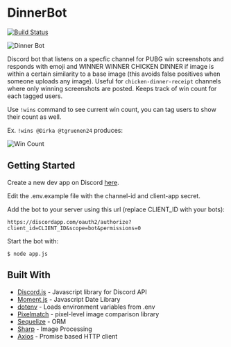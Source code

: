 # DinnerBot

[![Build Status](https://travis-ci.org/PTRFRLL/dinnerbot.svg?branch=master)](https://travis-ci.org/PTRFRLL/dinnerbot)

![Dinner Bot](https://peterfiorella.com/img/DinnerBot/main.png)

Discord bot that listens on a specfic channel for PUBG win screenshots and responds with emoji and WINNER WINNER CHICKEN DINNER if image is within a certain similarity to a base image (this avoids false positives when someone uploads any image). Useful for `chicken-dinner-receipt` channels where only winning screenshots are posted. Keeps track of win count for each tagged users. 

Use `!wins` command to see current win count, you can tag users to show their count as well.

Ex. `!wins @Dirka @tgruenen24` produces: 

![Win Count](https://peterfiorella.com/img/DinnerBot/wins.png)

## Getting Started

Create a new dev app on Discord [here](https://discordapp.com/developers/applications/me).

Edit the .env.example file with the channel-id and client-app secret. 

Add the bot to your server using this url (replace CLIENT_ID with your bots):

```
https://discordapp.com/oauth2/authorize?client_id=CLIENT_ID&scope=bot&permissions=0
```

Start the bot with:

```
$ node app.js
```

## Built With

* [Discord.js](https://discord.js.org/#/) - Javascript library for Discord API
* [Moment.js](https://momentjs.com/) - Javascript Date Library
* [dotenv](https://github.com/motdotla/dotenv) - Loads environment variables from .env
* [Pixelmatch](https://github.com/mapbox/pixelmatch) - pixel-level image comparison library
* [Sequelize](http://docs.sequelizejs.com/) - ORM
* [Sharp](https://github.com/lovell/sharp) - Image Processing
* [Axios](https://github.com/axios/axios) - Promise based HTTP client